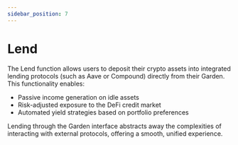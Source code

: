 ```yaml
---
sidebar_position: 7
---
```


# Lend

The Lend function allows users to deposit their crypto assets into integrated lending protocols (such as Aave or Compound) directly from their Garden. 
This functionality enables:

- Passive income generation on idle assets
- Risk-adjusted exposure to the DeFi credit market
- Automated yield strategies based on portfolio preferences

Lending through the Garden interface abstracts away the complexities of interacting with external protocols, offering a smooth, unified experience.